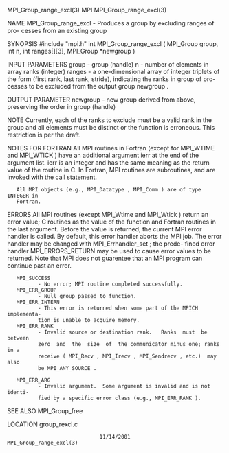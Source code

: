MPI_Group_range_excl(3)               MPI              MPI_Group_range_excl(3)



NAME
       MPI_Group_range_excl  -   Produces  a group by excluding ranges of pro-
       cesses from an existing group

SYNOPSIS
       #include "mpi.h"
       int MPI_Group_range_excl ( MPI_Group group, int n, int ranges[][3],
                                MPI_Group *newgroup )

INPUT PARAMETERS
       group  - group (handle)
       n      - number of elements in array ranks (integer)
       ranges - a one-dimensional array of integer triplets of the form (first
              rank,  last rank, stride), indicating the ranks in group of pro-
              cesses to be excluded from the output group newgroup .



OUTPUT PARAMETER
       newgroup
              - new group derived from above, preserving the  order  in  group
              (handle)


NOTE
       Currently,  each  of  the  ranks to exclude must be a valid rank in the
       group and all elements must be distinct or the function  is  erroneous.
       This restriction is per the draft.


NOTES FOR FORTRAN
       All  MPI routines in Fortran (except for MPI_WTIME and MPI_WTICK ) have
       an additional argument ierr at the end of the argument list.   ierr  is
       an  integer and has the same meaning as the return value of the routine
       in C.  In Fortran, MPI routines are subroutines, and are  invoked  with
       the call statement.

       All MPI objects (e.g., MPI_Datatype , MPI_Comm ) are of type INTEGER in
       Fortran.


ERRORS
       All MPI routines (except MPI_Wtime and  MPI_Wtick  )  return  an  error
       value;  C routines as the value of the function and Fortran routines in
       the last argument.  Before the value is returned, the current MPI error
       handler  is called.  By default, this error handler aborts the MPI job.
       The error handler may be changed with MPI_Errhandler_set ;  the  prede-
       fined error handler MPI_ERRORS_RETURN may be used to cause error values
       to be returned.  Note that MPI does not guarentee that an  MPI  program
       can continue past an error.

       MPI_SUCCESS
              - No error; MPI routine completed successfully.
       MPI_ERR_GROUP
              - Null group passed to function.
       MPI_ERR_INTERN
              - This error is returned when some part of the MPICH implementa-
              tion is unable to acquire memory.
       MPI_ERR_RANK
              - Invalid source or destination rank.   Ranks  must  be  between
              zero  and  the  size  of  the communicator minus one; ranks in a
              receive ( MPI_Recv , MPI_Irecv , MPI_Sendrecv , etc.)  may  also
              be MPI_ANY_SOURCE .

       MPI_ERR_ARG
              - Invalid argument.  Some argument is invalid and is not identi-
              fied by a specific error class (e.g., MPI_ERR_RANK ).


SEE ALSO
       MPI_Group_free

LOCATION
       group_rexcl.c



                                  11/14/2001           MPI_Group_range_excl(3)
